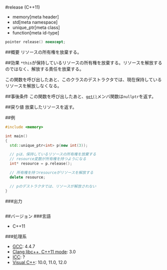#release (C++11)
* memory[meta header]
* std[meta namespace]
* unique_ptr[meta class]
* function[meta id-type]

```cpp
pointer release() noexcept;
```

##概要
リソースの所有権を放棄する。


##効果
`*this`が保持しているリソースの所有権を放棄する。リソースを解放するのではなく、解放する責任を放棄する。

この関数を呼び出したあと、このクラスのデストラクタでは、現在保持しているリソースを解放しなくなる。


##事後条件
この関数を呼び出したあと、[`get()`](./get.md)メンバ関数は`nullptr`を返す。


##戻り値
放棄したリソースを返す。


##例
```cpp
#include <memory>

int main()
{
  std::unique_ptr<int> p(new int(3));

  // pは、保持しているリソースの所有権を放棄する
  // resource変数が所有権を持つようになる
  int* resource = p.release();

  // 所有権を持つresourceがリソースを解放する
  delete resource;

  // pのデストラクタでは、リソースが解放されない
}
```

###出力
```
```

##バージョン
###言語
- C++11

###処理系
- [GCC](/implementation.md#gcc): 4.4.7
- [Clang libc++, C++11 mode](/implementation.md#clang): 3.0
- [ICC](/implementation.md#icc): ?
- [Visual C++](/implementation.md#visual_cpp): 10.0, 11.0, 12.0
